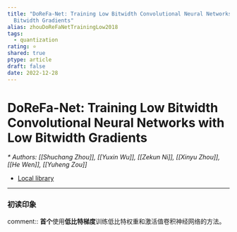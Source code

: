 ```yaml
---
title: "DoReFa-Net: Training Low Bitwidth Convolutional Neural Networks with Low
  Bitwidth Gradients"
alias: zhouDoReFaNetTrainingLow2018
tags:
  - quantization
rating: ⭐
shared: true
ptype: article
draft: false
date: 2022-12-28
---
```



# DoReFa-Net: Training Low Bitwidth Convolutional Neural Networks with Low Bitwidth Gradients
<cite>* Authors: [[Shuchang Zhou]], [[Yuxin Wu]], [[Zekun Ni]], [[Xinyu Zhou]], [[He Wen]], [[Yuheng Zou]]</cite>


* [Local library](zotero://select/items/1_C2V4QI7V)

***

### 初读印象

comment:: **首个**使用**低比特梯度**训练低比特权重和激活值卷积神经网络的方法。




